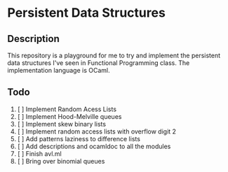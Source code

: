 # Persistent Data Structures

## Description

This repository is a playground for me to try and implement the persistent data structures I've seen in Functional Programming class.
The implementation language is OCaml.

## Todo
1. [ ] Implement Random Acess Lists
2. [ ] Implement Hood-Melville queues
3. [ ] Implement skew binary lists
4. [ ] Implement random access lists with overflow digit 2
5. [ ] Add patterns laziness to difference lists
6. [ ] Add descriptions and ocamldoc to all the modules
7. [ ] Finish avl.ml
8. [ ] Bring over binomial queues
